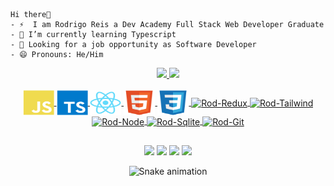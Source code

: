 
    Hi there👋 
    - ⚡  I am Rodrigo Reis a Dev Academy Full Stack Web Developer Graduate 
    - 🌱 I’m currently learning Typescript
    - 🤔 Looking for a job opportunity as Software Developer
    - 😄 Pronouns: He/Him

<div align="center" style="display: inline_block">
    <a href="https://github.com/RodrigoReis-dev">
    <img height="160em" src="https://github-readme-stats.vercel.app/api?username=RodrigoReis-dev&show_icons=true&theme=tokyonight&include_all_commits=true&count_private=true"/>
    <img height="160em" src="https://github-readme-stats.vercel.app/api/top-langs/?username=RodrigoReis-dev&layout=compact&langs_count=7&theme=tokyonight"/>
</div>
<div align="center" style="display: inline_block"><br>
    <img align="center" alt="Rod-Js" height="40" width="50" 
    src="https://raw.githubusercontent.com/devicons/devicon/master/icons/javascript/javascript-plain.svg">
    <img align="center" alt="Rod-Ts" height="40" width="50" 
    src="https://raw.githubusercontent.com/devicons/devicon/master/icons/typescript/typescript-plain.svg">
    <img align="center" alt="Rod-React" height="40" width="50" 
    src="https://raw.githubusercontent.com/devicons/devicon/master/icons/react/react-original.svg">
    <img align="center" alt="Rod-HTML" height="40" width="50" 
    src="https://raw.githubusercontent.com/devicons/devicon/master/icons/html5/html5-original.svg">
    <img align="center" alt="Rod-CSS" height="40" width="50" 
    src="https://raw.githubusercontent.com/devicons/devicon/master/icons/css3/css3-original.svg">
    <img align="center" alt="Rod-Redux" height="40" width="50"
    src="https://cdn.jsdelivr.net/gh/devicons/devicon/icons/redux/redux-original.svg" />
    <img align="center" alt="Rod-Tailwind" height="50" width="60"
    src="https://cdn.jsdelivr.net/gh/devicons/devicon/icons/tailwindcss/tailwindcss-plain.svg" />     
    <img align="center" alt="Rod-Node" height="90" width="110"  
    src="https://cdn.jsdelivr.net/gh/devicons/devicon/icons/nodejs/nodejs-plain-wordmark.svg" />
    <img align="center" alt="Rod-Sqlite" height="40" width="50"
    src="https://cdn.jsdelivr.net/gh/devicons/devicon/icons/sqlite/sqlite-original.svg" />
    <img align="center" alt="Rod-Git" height="70" width="90"
    src="https://cdn.jsdelivr.net/gh/devicons/devicon/icons/git/git-plain-wordmark.svg" />        
</div>

##
 
<div align="center"> 
  
  <a href="https://www.instagram.com/rodrigoreis1976" target="_blank"><img src="https://img.shields.io/badge/-Instagram-%23E4405F?style=for-the-badge&logo=instagram&logoColor=white" target="_blank"></a>
 <a href="https://discord.com/channels/@me" target="_blank"><img src="https://img.shields.io/badge/Discord-7289DA?style=for-the-badge&logo=discord&logoColor=white" target="_blank"></a> 
  <a href = "mailto:rod.reis76@gmail.com"><img src="https://img.shields.io/badge/-Gmail-%23333?style=for-the-badge&logo=gmail&logoColor=white" target="_blank"></a>
  <a href="https://www.linkedin.com/in/rodrigo-reis-378846213/" target="_blank"><img src="https://img.shields.io/badge/-LinkedIn-%230077B5?style=for-the-badge&logo=linkedin&logoColor=white" target="_blank"></a> 
 
  ![Snake animation](https://github.com/RodrigoReis-dev/RodrigoReis-dev/blob/output/github-contribution-grid-snake.svg)

</div>

